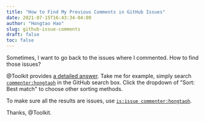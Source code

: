 ```yaml
---
title: "How to Find My Previous Comments in GitHub Issues"
date: 2021-07-15T16:43:34-04:00
author: "Hongtao Hao"
slug: github-issue-comments
draft: false
toc: false
---
```

Sometimes, I want to go back to the issues where I commented. How to find those issues?

@Toolkit provides [a detailed answer](https://stackoverflow.com/a/43966955/13716814). Take me for example, simply search [`commenter:hongtaoh`](https://github.com/search?q=commenter%3Ahongtaoh) in the GitHub search box. Click the dropdown of "Sort: Best match" to choose other sorting methods. 

To make sure all the results are issues, use [`is:issue commenter:hongtaoh`](https://github.com/search?q=is%3Aissue+commenter%3Ahongtaoh).

Thanks, @Toolkit. 